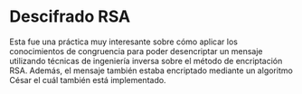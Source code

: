 # Descifrado RSA

Esta fue una práctica muy interesante sobre cómo aplicar los conocimientos de congruencia para poder desencriptar un mensaje
utilizando técnicas de ingeniería inversa sobre el método de encriptación RSA. Además, el mensaje también estaba encriptado mediante un algoritmo César el 
cuál también está implementado.
